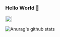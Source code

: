 ### Hello World 👋

<a href="https://www.facebook.com/ilyas.Benhssine/">
  <img width="20px" src="https://img.icons8.com/fluent/48/000000/facebook-new.png" />
</a>

![Anurag's github stats](https://github-readme-stats.vercel.app/api?username=IlyasDiker&show_icons=true&theme=default)
